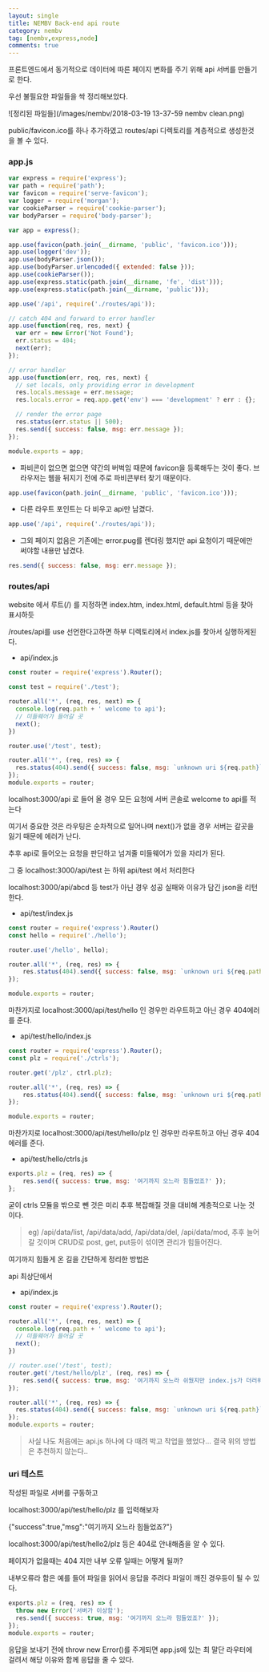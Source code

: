 ```yaml
---
layout: single
title: NEMBV Back-end api route
category: nembv
tag: [nembv,express,node]
comments: true
---
```


프론트엔드에서 동기적으로 데이터에 따른 페이지 변화를 주기 위해 api 서버를 만들기로 한다.

우선 불필요한 파일들을 싹 정리해보았다.


![정리된 파일들](/images/nembv/2018-03-19 13-37-59 nembv clean.png)

public/favicon.ico를 하나 추가하였고 routes/api 디렉토리를 계층적으로 생성한것을 볼 수 있다.

### app.js

```javascript
var express = require('express');
var path = require('path');
var favicon = require('serve-favicon');
var logger = require('morgan');
var cookieParser = require('cookie-parser');
var bodyParser = require('body-parser');

var app = express();

app.use(favicon(path.join(__dirname, 'public', 'favicon.ico')));
app.use(logger('dev'));
app.use(bodyParser.json());
app.use(bodyParser.urlencoded({ extended: false }));
app.use(cookieParser());
app.use(express.static(path.join(__dirname, 'fe', 'dist')));
app.use(express.static(path.join(__dirname, 'public')));

app.use('/api', require('./routes/api'));

// catch 404 and forward to error handler
app.use(function(req, res, next) {
  var err = new Error('Not Found');
  err.status = 404;
  next(err);
});

// error handler
app.use(function(err, req, res, next) {
  // set locals, only providing error in development
  res.locals.message = err.message;
  res.locals.error = req.app.get('env') === 'development' ? err : {};

  // render the error page
  res.status(err.status || 500);
  res.send({ success: false, msg: err.message });
});

module.exports = app;
```

- 파비콘이 없으면 없으면 약간의 버벅임 때문에 favicon을 등록해두는 것이 좋다. 브라우저는 웹을 뒤지기 전에 주로 파비콘부터 찾기 때문이다.  
```javascript
app.use(favicon(path.join(__dirname, 'public', 'favicon.ico')));
```

- 다른 라우트 포인트는 다 비우고 api만 남겼다.  
```javascript
app.use('/api', require('./routes/api'));
```

- 그외 페이지 없음은 기존에는 error.pug를 렌더링 했지만 api 요청이기 때문에만 써야할 내용만 남겼다.  
```javascript
res.send({ success: false, msg: err.message }); 
```

### routes/api

website 에서 루트(/) 를 지정하면 index.htm, index.html, default.html 등을 찾아 표시하듯

/routes/api를 use 선언한다고하면 하부 디렉토리에서 index.js를 찾아서 실행하게된다.

- api/index.js   

```javascript
const router = require('express').Router();

const test = require('./test');

router.all('*', (req, res, next) => {
  console.log(req.path + ' welcome to api');
  // 미들웨어가 들어갈 곳
  next();
})

router.use('/test', test);

router.all('*', (req, res) => {
  res.status(404).send({ success: false, msg: `unknown uri ${req.path}` });
});
module.exports = router;
```

localhost:3000/api 로 들어 올 경우 모든 요청에 서버 콘솔로 welcome to api를 적는다

여기서 중요한 것은 라우팅은 순차적으로 일어나며 next()가 없을 경우 서버는 갈곳을 잃기 때문에 에러가 난다.

추후 api로 들어오는 요청을 판단하고 넘겨줄 미들웨어가 있을 자리가 된다.

그 중 localhost:3000/api/test 는 하위 api/test 에서 처리한다

localhost:3000/api/abcd 등 test가 아닌 경우 성공 실패와 이유가 담긴 json을 리턴한다.

- api/test/index.js  

```javascript
const router = require('express').Router()
const hello = require('./hello');

router.use('/hello', hello);

router.all('*', (req, res) => {
    res.status(404).send({ success: false, msg: `unknown uri ${req.path}` });
});

module.exports = router;
```

마찬가지로 localhost:3000/api/test/hello 인 경우만 라우트하고 아닌 경우 404에러를 준다.

- api/test/hello/index.js  

```javascript
const router = require('express').Router();
const plz = require('./ctrls');

router.get('/plz', ctrl.plz);

router.all('*', (req, res) => {
    res.status(404).send({ success: false, msg: `unknown uri ${req.path}` });
});

module.exports = router;
```

마찬가지로 localhost:3000/api/test/hello/plz 인 경우만 라우트하고 아닌 경우 404에러를 준다.

- api/test/hello/ctrls.js  

```javascript
exports.plz = (req, res) => {
    res.send({ success: true, msg: '여기까지 오느라 힘들었죠?' });
};
```

굳이 ctrls 모듈을 밖으로 뺀 것은 미리 추후 복잡해질 것을 대비해 계층적으로 나눈 것이다.

> eg) /api/data/list, /api/data/add, /api/data/del, /api/data/mod, 추후 늘어 갈 것이며 CRUD로 post, get, put등이 섞이면 관리가 힘들어진다.

여기까지 힘들게 온 길을 간단하게 정리한 방법은

api 최상단에서 

- api/index.js 

```javascript
const router = require('express').Router();

router.all('*', (req, res, next) => {
  console.log(req.path + ' welcome to api');
  // 미들웨어가 들어갈 곳
  next();
})

// router.use('/test', test);
router.get('/test/hello/plz', (req, res) => {
    res.send({ success: true, msg: '여기까지 오느라 쉬웠지만 index.js가 더러워지겠죠?' });
});

router.all('*', (req, res) => {
  res.status(404).send({ success: false, msg: `unknown uri ${req.path}` });
});
module.exports = router;
```  

> 사실 나도 처음에는 api.js 하나에 다 때려 박고 작업을 했었다... 결국 위의 방법은 추천하지 않는다..

### uri 테스트

작성된 파일로 서버를 구동하고

localhost:3000/api/test/hello/plz 를 입력해보자

{"success":true,"msg":"여기까지 오느라 힘들었죠?"}

localhost:3000/api/test/hello2/plz 등은 404로 안내해줌을 알 수 있다.

페이지가 없을때는 404 지만 내부 오류 일때는 어떻게 될까?

내부오류라 함은 예를 들어 파일을 읽어서 응답을 주려다 파일이 깨진 경우등이 될 수 있다.

```javascript
exports.plz = (req, res) => {
  throw new Error('서버가 이상함');
  res.send({ success: true, msg: '여기까지 오느라 힘들었죠?' });
});
module.exports = router;
```   

응답을 보내기 전에 throw new Error()를 주게되면 app.js에 있는 최 말단 라우터에 걸려서 해당 이유와 함께 응답을 줄 수 있다.
 